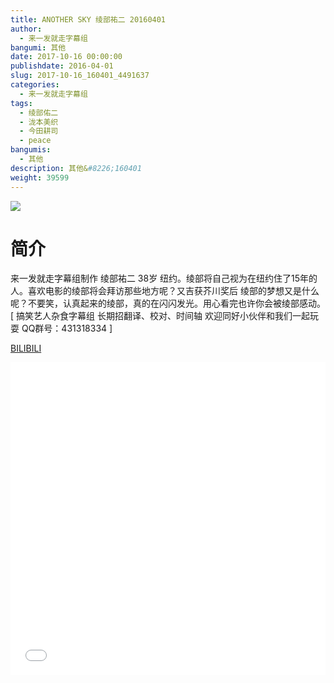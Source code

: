 ```yaml
---
title: ANOTHER SKY 绫部祐二 20160401
author: 
  - 来一发就走字幕组
bangumi: 其他
date: 2017-10-16 00:00:00
publishdate: 2016-04-01
slug: 2017-10-16_160401_4491637
categories: 
  - 来一发就走字幕组
tags: 
  - 绫部佑二
  - 泷本美织
  - 今田耕司
  - peace
bangumis: 
  - 其他
description: 其他&#8226;160401
weight: 39599
---
```


![](https://i.imgur.com/mCNHIp8.jpg)

# 简介  
来一发就走字幕组制作 绫部祐二 38岁 纽约。绫部将自己视为在纽约住了15年的人。喜欢电影的绫部将会拜访那些地方呢？又吉获芥川奖后 绫部的梦想又是什么呢？不要笑，认真起来的绫部，真的在闪闪发光。用心看完也许你会被绫部感动。[ 搞笑艺人杂食字幕组 长期招翻译、校对、时间轴 欢迎同好小伙伴和我们一起玩耍 QQ群号：431318334 ]

  [BILIBILI](https://www.bilibili.com/video/av4491637/)


<div class="vcontainer">  <iframe class='video' src="//www.bilibili.com/blackboard/player.html?aid=4491637" width="100%" height="500" frameborder="0" allowfullscreen="allowfullscreen"></iframe></div>
